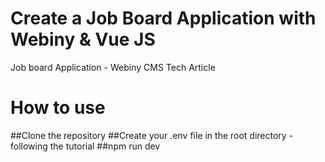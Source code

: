 # Create a Job Board Application with Webiny & Vue JS
Job board Application - Webiny CMS Tech Article
# How to use
##Clone the repository
##Create your .env file in the root directory - following the tutorial
##npm run dev
